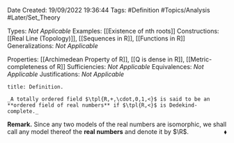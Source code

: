 <div class="topSpace"></div>

Date Created: 19/09/2022 19:36:44
Tags: #Definition #Topics/Analysis #Later/Set_Theory

Types: _Not Applicable_
Examples: [[Existence of nth roots]]
Constructions: [[Real Line (Topology)]], [[Sequences in R]], [[Functions in R]]
Generalizations: _Not Applicable_

Properties: [[Archimedean Property of R]], [[Q is dense in R]], [[Metric-completeness of R]]
Sufficiencies: _Not Applicable_
Equivalences: _Not Applicable_
Justifications: _Not Applicable_

``` ad-Definition
title: Definition.

_A totally ordered field $\tpl{R,+,\cdot,0,1,<}$ is said to be an **ordered field of real numbers** if $\tpl{R,<}$ is Dedekind-complete._

```

**Remark.** Since any two models of the real numbers are isomorphic, we shall call any model thereof the **real numbers** and denote it by $\R$.<span style="float:right;">$\blacklozenge$</span>
